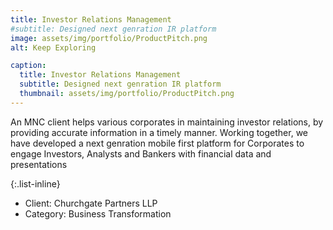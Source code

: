 ```yaml
---
title: Investor Relations Management
#subtitle: Designed next genration IR platform 
image: assets/img/portfolio/ProductPitch.png
alt: Keep Exploring

caption:
  title: Investor Relations Management
  subtitle: Designed next genration IR platform 
  thumbnail: assets/img/portfolio/ProductPitch.png
---
```

An MNC client helps various corporates in maintaining investor relations, by providing accurate information in a timely manner. 
Working together, we have developed a next genration mobile first platform for Corporates to engage Investors, Analysts and Bankers with financial data and presentations

{:.list-inline}
- Client: Churchgate Partners LLP
- Category: Business Transformation

